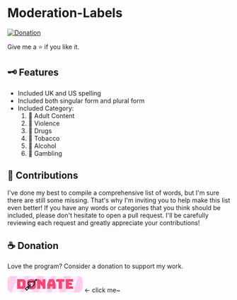 # Moderation-Labels
[![Donation](https://img.shields.io/static/v1?label=Donation&message=❤️&style=social)](https://github.com/soranoo/Donation)

Give me a ⭐ if you like it.


## 🗝️ Features
* Included UK and US spelling
* Included both singular form and plural form
* Included Category:
  1. 🔞 Adult Content
  2. 🔪 Violence
  3. 💊 Drugs
  4. 🚬 Tobacco
  5. 🍺 Alcohol
  6. 🎰 Gambling

## 🦔 Contributions
I've done my best to compile a comprehensive list of words, but I'm sure there are still some missing. That's why I'm inviting you to help make this list even better! If you have any words or categories that you think should be included, please don't hesitate to open a pull request. I'll be carefully reviewing each request and greatly appreciate your contributions!

## ☕ Donation
Love the program? Consider a donation to support my work.

[!["Donation"](https://raw.githubusercontent.com/soranoo/Donation/main/resources/image/DonateBtn.png)](https://github.com/soranoo/Donation) <- click me~
